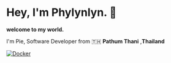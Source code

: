 # Hey, I'm Phylynlyn. 🥧
**welcome to my world.**

I'm Pie, Software Developer from 🇹🇭 **Pathum Thani** ,**Thailand**



[![Docker](https://badgen.net/badge/icon/docker?icon=docker&label)](https://https://docker.com/)